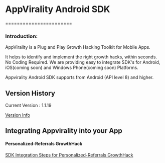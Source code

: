 # AppVirality Android SDK
=======================

<H3>Introduction:</H3>
AppVirality is a Plug and Play Growth Hacking Toolkit for Mobile Apps.

It helps to identify and implement the right growth hacks, within seconds. No Coding Required. We are providing easy to integrate SDK's for Android, iOS(coming soon) and Windows Phone(coming soon) Platforms.

Appvirality Android SDK supports from Android (API level 8) and higher.

Version History
---------------

Current Version : 1.1.19

[Version Info](https://github.com/appvirality/appvirality-sdk-android/wiki/Android-SDK-Version-History)

Integrating Appvirality into your App
-------------------------------------

<H4>Personalized-Referrals GrowthHack</H4>

[SDK Integration Steps for Personalized-Referrals GrowthHack](https://github.com/appvirality/appvirality-sdk-android/wiki/Personalized-In-App-Referrals)







